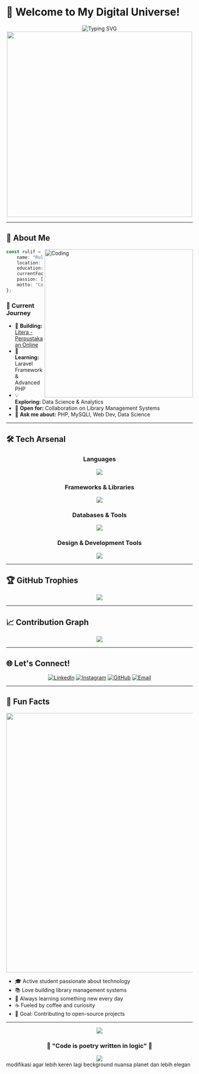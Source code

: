 # 🚀 Welcome to My Digital Universe!

<div align="center">
  <img src="https://readme-typing-svg.herokuapp.com/?font=Fira+Code&size=32&duration=2800&pause=2000&color=A9FEF7&center=true&vCenter=true&width=600&lines=Hey+there!+I'm+Rulif+Fadria+%F0%9F%91%8B;Full-Stack+Developer+%F0%9F%92%BB;Student+%26+Tech+Enthusiast+%F0%9F%93%9A;Building+the+Future+%F0%9F%8C%9F" alt="Typing SVG" />
</div>

<div align="center">
  <img src="https://user-images.githubusercontent.com/74038190/225813708-98b745f2-7d22-48cf-9150-083f1b00d6c9.gif" width="500">
</div>

---

## 🎯 About Me

<img align="right" alt="Coding" width="400" src="https://user-images.githubusercontent.com/74038190/229223263-cf2e4b07-2615-4f87-9c38-e37600f8381a.gif">

```typescript
const rulif = {
    name: "Rulif Fadria Nirwansyah",
    location: "Bandung, Indonesia 🇮🇩",
    education: "Universitas Sangga Buana",
    currentFocus: "Full-Stack Development",
    passion: ["Coding", "Learning", "Innovation"],
    motto: "Code with passion, learn with purpose! 💫"
};
```

### 🌟 Current Journey
- 🔭 **Building:** [Litera - Perpustakaan Online](https://perpustakaanlitera.my.id/)
- 🌱 **Learning:** Laravel Framework & Advanced PHP
- 💡 **Exploring:** Data Science & Analytics
- 🤝 **Open for:** Collaboration on Library Management Systems
- 💬 **Ask me about:** PHP, MySQLI, Web Dev, Data Science

---

## 🛠️ Tech Arsenal

<div align="center">

### Languages
<img src="https://skillicons.dev/icons?i=php,python,java,javascript,typescript,html,css" />

### Frameworks & Libraries
<img src="https://skillicons.dev/icons?i=laravel,codeigniter,flask,bootstrap,react" />

### Databases & Tools
<img src="https://skillicons.dev/icons?i=mysql,mongodb,postgresql,oracle,firebase" />

### Design & Development Tools
<img src="https://skillicons.dev/icons?i=figma,git,android,vscode,github" />

</div>

---


## 🏆 GitHub Trophies

<div align="center">
  <img src="https://github-profile-trophy.vercel.app/?username=rulifcode&theme=tokyonight&no-frame=true&row=1&column=7" />
</div>

---

## 📈 Contribution Graph

<div align="center">
  <img src="https://github-readme-activity-graph.vercel.app/graph?username=rulifcode&theme=tokyo-night&hide_border=true&area=true" />
</div>

---

## 🌐 Let's Connect!

<div align="center">
  
[![LinkedIn](https://img.shields.io/badge/LinkedIn-0077B5?style=for-the-badge&logo=linkedin&logoColor=white)](https://linkedin.com/in/www.linkedin.com/in/ruliffadrian)
[![Instagram](https://img.shields.io/badge/Instagram-E4405F?style=for-the-badge&logo=instagram&logoColor=white)](https://instagram.com/ruliffadrian)
[![GitHub](https://img.shields.io/badge/GitHub-100000?style=for-the-badge&logo=github&logoColor=white)](https://github.com/rulifcode)
[![Email](https://img.shields.io/badge/Email-D14836?style=for-the-badge&logo=gmail&logoColor=white)](mailto:ruliffax@gmail.com)

</div>

---

## 💫 Fun Facts

<div align="center">
  <img src="https://user-images.githubusercontent.com/74038190/212284100-561aa473-3905-4a80-b561-0d28506553ee.gif" width="700">
</div>

- 🎓 Active student passionate about technology
- 📚 Love building library management systems
- 🌱 Always learning something new every day
- ☕ Fueled by coffee and curiosity
- 🎯 Goal: Contributing to open-source projects

---

<div align="center">
  <img src="https://capsule-render.vercel.app/api?type=waving&color=gradient&height=100&section=footer" />
</div>

<div align="center">
  
### 🌟 "Code is poetry written in logic" 🌟

<img src="https://komarev.com/ghpvc/?username=rulifcode&label=Profile%20Views&color=brightgreen&style=flat-square" />

</div>
modifikasi agar lebih keren lagi beckground nuansa planet dan lebih elegan
